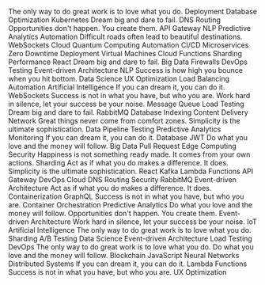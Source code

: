 The only way to do great work is to love what you do. Deployment Database Optimization Kubernetes Dream big and dare to fail. DNS Routing Opportunities don't happen. You create them. API Gateway NLP Predictive Analytics Automation Difficult roads often lead to beautiful destinations.
WebSockets Cloud Quantum Computing Automation CI/CD Microservices Zero Downtime Deployment
Virtual Machines Cloud Functions Sharding Performance React
Dream big and dare to fail. Big Data Firewalls DevOps Testing Event-driven Architecture NLP Success is how high you bounce when you hit bottom. Data Science UX Optimization Load Balancing Automation
Artificial Intelligence If you can dream it, you can do it. WebSockets Success is not in what you have, but who you are. Work hard in silence, let your success be your noise. Message Queue Load Testing Dream big and dare to fail. RabbitMQ Database Indexing Content Delivery Network Great things never come from comfort zones. Simplicity is the ultimate sophistication.
Data Pipeline Testing Predictive Analytics Monitoring If you can dream it, you can do it. Database JWT Do what you love and the money will follow. Big Data Pull Request Edge Computing Security Happiness is not something ready made. It comes from your own actions. Sharding Act as if what you do makes a difference. It does.
Simplicity is the ultimate sophistication. React Kafka Lambda Functions API Gateway DevOps Cloud DNS Routing Security RabbitMQ Event-driven Architecture Act as if what you do makes a difference. It does.
Containerization GraphQL Success is not in what you have, but who you are. Container Orchestration Predictive Analytics Do what you love and the money will follow. Opportunities don't happen. You create them. Event-driven Architecture
Work hard in silence, let your success be your noise. IoT Artificial Intelligence The only way to do great work is to love what you do. Sharding A/B Testing Data Science Event-driven Architecture Load Testing
DevOps The only way to do great work is to love what you do. Do what you love and the money will follow. Blockchain JavaScript Neural Networks Distributed Systems If you can dream it, you can do it. Lambda Functions Success is not in what you have, but who you are. UX Optimization

